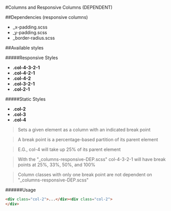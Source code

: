 #Columns and Responsive Columns (DEPENDENT)

##Dependencies (responsive columns)
* _x-padding.scss
* _y-padding.scss
* _border-radius.scss

##Available styles

#####Responsive Styles
* **.col-4-3-2-1**
* **.col-4-2-1**
* **.col-4-2**
* **.col-3-2-1**
* **.col-2-1**

#####Static Styles
* **.col-2**
* **.col-3**
* **.col-4**

> Sets a given element as a column with an indicated break point

> A break point is a percentage-based partition of its parent element

> E.G., col-4 will take up 25% of its parent element

> With the "_columns-responsive-DEP.scss" col-4-3-2-1 will have break points at 25%, 33%, 50%, and 100%

> Column classes with only one break point are not dependent on "_columns-responsive-DEP.scss"

######Usage
``` html
<div class="col-2">...</div><div class="col-2">
</div>
```